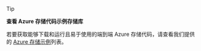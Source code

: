 > [!TIP]
> 
> **查看 Azure 存储代码示例存储库**
> 
> 若要获取能够下载和运行且易于使用的端到端 Azure 存储代码，请查看我们提供的 [Azure 存储示例](https://docs.microsoft.com/azure/storage/storage-samples-java)列表。


